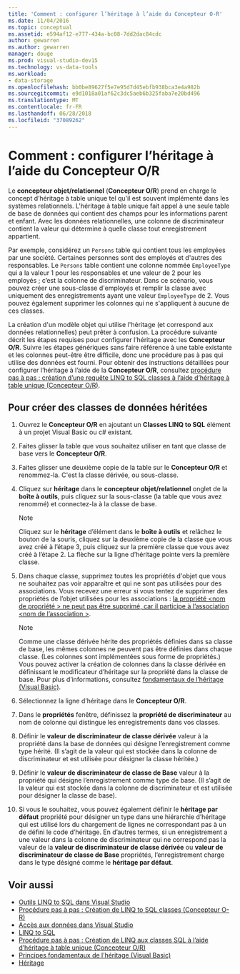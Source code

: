 ```yaml
---
title: 'Comment : configurer l’héritage à l’aide du Concepteur O-R'
ms.date: 11/04/2016
ms.topic: conceptual
ms.assetid: e594af12-e777-434a-bc08-7dd2dac84cdc
author: gewarren
ms.author: gewarren
manager: douge
ms.prod: visual-studio-dev15
ms.technology: vs-data-tools
ms.workload:
- data-storage
ms.openlocfilehash: bb0be89627f5e7e95d7d45ebfb938bca3e4a982b
ms.sourcegitcommit: e9d1018a01af62c3dc5aeb6b325faba7e20bd496
ms.translationtype: MT
ms.contentlocale: fr-FR
ms.lasthandoff: 06/28/2018
ms.locfileid: "37089262"
---
```

# <a name="how-to-configure-inheritance-by-using-the-or-designer"></a>Comment : configurer l’héritage à l’aide du Concepteur O/R
Le **concepteur objet/relationnel** (**Concepteur O/R**) prend en charge le concept d’héritage à table unique tel qu’il est souvent implémenté dans les systèmes relationnels. L'héritage à table unique fait appel à une seule table de base de données qui contient des champs pour les informations parent et enfant. Avec les données relationnelles, une colonne de discriminateur contient la valeur qui détermine à quelle classe tout enregistrement appartient.

Par exemple, considérez un `Persons` table qui contient tous les employées par une société. Certaines personnes sont des employés et d'autres des responsables. Le `Persons` table contient une colonne nommée `EmployeeType` qui a la valeur 1 pour les responsables et une valeur de 2 pour les employés ; c’est la colonne de discriminateur. Dans ce scénario, vous pouvez créer une sous-classe d'employés et remplir la classe avec uniquement des enregistrements ayant une valeur `EmployeeType` de 2. Vous pouvez également supprimer les colonnes qui ne s'appliquent à aucune de ces classes.

La création d'un modèle objet qui utilise l'héritage (et correspond aux données relationnelles) peut prêter à confusion. La procédure suivante décrit les étapes requises pour configurer l’héritage avec les **Concepteur O/R**. Suivre les étapes génériques sans faire référence à une table existante et les colonnes peut-être être difficile, donc une procédure pas à pas qui utilise des données est fourni. Pour obtenir des instructions détaillées pour configurer l’héritage à l’aide de la **Concepteur O/R**, consultez [procédure pas à pas : création d’une requête LINQ to SQL classes à l’aide d’héritage à table unique (Concepteur O/R)](../data-tools/walkthrough-creating-linq-to-sql-classes-by-using-single-table-inheritance-o-r-designer.md).

## <a name="to-create-inherited-data-classes"></a>Pour créer des classes de données héritées

1.  Ouvrez le **Concepteur O/R** en ajoutant un **Classes LINQ to SQL** élément à un projet Visual Basic ou c# existant.

2.  Faites glisser la table que vous souhaitez utiliser en tant que classe de base vers le **Concepteur O/R**.

3.  Faites glisser une deuxième copie de la table sur le **Concepteur O/R** et renommez-la. C'est la classe dérivée, ou sous-classe.

4.  Cliquez sur **héritage** dans le **concepteur objet/relationnel** onglet de la **boîte à outils**, puis cliquez sur la sous-classe (la table que vous avez renommé) et connectez-la à la classe de base.

    > [!NOTE]
    >  Cliquez sur le **héritage** d’élément dans le **boîte à outils** et relâchez le bouton de la souris, cliquez sur la deuxième copie de la classe que vous avez créé à l’étape 3, puis cliquez sur la première classe que vous avez créé à l’étape 2. La flèche sur la ligne d’héritage pointe vers la première classe.

5.  Dans chaque classe, supprimez toutes les propriétés d'objet que vous ne souhaitez pas voir apparaître et qui ne sont pas utilisées pour des associations. Vous recevez une erreur si vous tentez de supprimer des propriétés de l’objet utilisées pour les associations : [la propriété \<nom de propriété > ne peut pas être supprimé, car il participe à l’association \<nom de l’association >](../data-tools/the-property-property-name-cannot-be-deleted-because-it-is-participating-in-the-association-association-name.md).

    > [!NOTE]
    >  Comme une classe dérivée hérite des propriétés définies dans sa classe de base, les mêmes colonnes ne peuvent pas être définies dans chaque classe. (Les colonnes sont implémentées sous forme de propriétés.) Vous pouvez activer la création de colonnes dans la classe dérivée en définissant le modificateur d’héritage sur la propriété dans la classe de base. Pour plus d’informations, consultez [fondamentaux de l’héritage (Visual Basic)](/dotnet/visual-basic/programming-guide/language-features/objects-and-classes/inheritance-basics).

6.  Sélectionnez la ligne d’héritage dans le **Concepteur O/R**.

7.  Dans le **propriétés** fenêtre, définissez la **propriété de discriminateur** au nom de colonne qui distingue les enregistrements dans vos classes.

8.  Définir le **valeur de discriminateur de classe dérivée** valeur à la propriété dans la base de données qui désigne l’enregistrement comme type hérité. (Il s’agit de la valeur qui est stockée dans la colonne de discriminateur et est utilisée pour désigner la classe héritée.)

9. Définir le **valeur de discriminateur de classe de Base** valeur à la propriété qui désigne l’enregistrement comme type de base. (Il s’agit de la valeur qui est stockée dans la colonne de discriminateur et est utilisée pour désigner la classe de base).

10. Si vous le souhaitez, vous pouvez également définir le **héritage par défaut** propriété pour désigner un type dans une hiérarchie d’héritage qui est utilisé lors du chargement de lignes ne correspondant pas à un de défini le code d’héritage. En d’autres termes, si un enregistrement a une valeur dans la colonne de discriminateur qui ne correspond pas la valeur de la **valeur de discriminateur de classe dérivée** ou **valeur de discriminateur de classe de Base** propriétés, l’enregistrement charge dans le type désigné comme le **héritage par défaut**.

## <a name="see-also"></a>Voir aussi

- [Outils LINQ to SQL dans Visual Studio](../data-tools/linq-to-sql-tools-in-visual-studio2.md)
- [Procédure pas à pas : Création de LINQ to SQL classes (Concepteur O-R)](how-to-create-linq-to-sql-classes-mapped-to-tables-and-views-o-r-designer.md)
- [Accès aux données dans Visual Studio](../data-tools/accessing-data-in-visual-studio.md)
- [LINQ to SQL](/dotnet/framework/data/adonet/sql/linq/index)
- [Procédure pas à pas : Création de LINQ aux classes SQL à l’aide d’héritage à table unique (Concepteur O/R)](../data-tools/walkthrough-creating-linq-to-sql-classes-by-using-single-table-inheritance-o-r-designer.md)
- [Principes fondamentaux de l’héritage (Visual Basic)](/dotnet/visual-basic/programming-guide/language-features/objects-and-classes/inheritance-basics)
- [Héritage](/dotnet/csharp/programming-guide/classes-and-structs/inheritance)